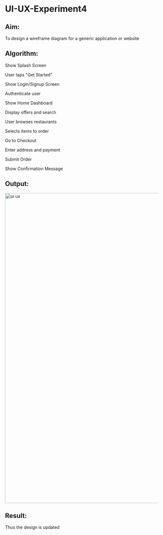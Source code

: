 # UI-UX-Experiment4
## Aim:
To design a wireframe diagram for a generic application or website

## Algorithm:
Show Splash Screen

User taps "Get Started"

Show Login/Signup Screen

Authenticate user

Show Home Dashboard

Display offers and search

User browses restaurants

Selects items to order

Go to Checkout

Enter address and payment

Submit Order

Show Confirmation Message

## Output:
 <img width="1536" height="1024" alt="ui   ux" src="https://github.com/user-attachments/assets/bbc1ed79-2171-43c7-a8f4-cf3ed2abf546" />


## Result:
Thus the design is updated
